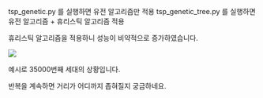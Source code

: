 tsp_genetic.py 를 실행하면 유전 알고리즘만 적용
tsp_genetic_tree.py 를 실행하면 유전 알고리즘 + 휴리스틱 알고리즘 적용

휴리스틱 알고리즘을 적용하니 성능이 비약적으로 증가하였습니다.

![](https://velog.velcdn.com/images/dodo4723/post/2436ec0a-7491-45b3-8db1-4fed8f38e395/image.png)

예시로 35000번째 세대의 상황입니다.

반복을 계속하면 거리가 어디까지 좁혀질지 궁금하네요.